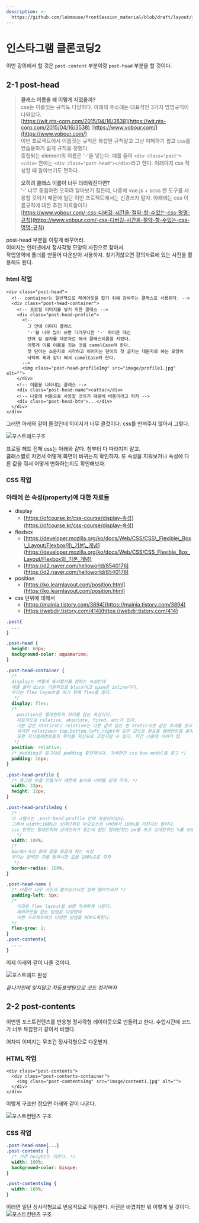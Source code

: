 ```yaml
---
description: >-
  https://github.com/lebmouse/frontSession_material/blob/draft/layout/instagram2.html
---
```


# 인스타그램 클론코딩2

이번 강의에서 할 것은 `post-content` 부분이랑 `post-head` 부분을 할 것이다.

## 2-1 post-head

> **클래스 이름을 왜 이렇게 지었을까?**  
> css는 이름짓는 규칙도 다양하다. 아래의 주소에는 대표적인 3가지 명명규칙이 나와있다.  
> [https://wit.nts-corp.com/2015/04/16/3538](https://wit.nts-corp.com/2015/04/16/3538) [https://www.vobour.com/](https://www.vobour.com/)  
> 이번 프로젝트에서 이름짓는 규칙은 복잡한 규칙말고 그냥 이해하기 쉽고 css를 연습용하기 쉽게 규칙을 정했다.  
> 중첩되는 element의 이름은 '-'을 넣는다. 예를 들어 `<div class="post"></div>` 안에는 `<div class="post-head"></div>`라고 한다. 이래야지 css 작성할 때 알아보기도 편하다.
>
> **오히려 클래스 이름이 너무 더러워진다면?**  
> '-' 너무 중첩하면 오히려 알아보기 힘든데, 나중에 vue.js + scss 란 도구를 사용할 것이기 때문에 일단 이번 프로젝트에서는 신경쓰지 말자. 아래에는 css 이름규칙에 대한 추천 자료들이다.  
> [https://www.vobour.com/-css-디버깅-시간을-절약-할-수있는-css-명명-규칙](https://www.vobour.com/-css-디버깅-시간을-절약-할-수있는-css-명명-규칙)

post-head 부분을 이렇게 바꾸어라.  
이미지는 인터넷에서 정사각형 모양의 사진으로 찾아서.  
작업영역에 폴더를 만들어 다운받아 사용하자. 찾기귀찮으면 강의자료에 있는 사진을 활용해도 된다.

### html 작업

```markup
<div class="post-head">
  <!-- container는 일반적으로 레이아웃을 잡기 위해 감싸주는 클래스로 사용된다. -->
  <div class="post-head-container">
    <!-- 프로필 이미지를 넣기 위한 클래스 -->
    <div class="post-head-profile">
      <!--
        그 안에 이미지 클래스 
        '-'을 너무 많이 쓰면 더러우니깐 '-' 하이픈 대신
        단어 앞 글자를 대문자로 해서 클래스이름을 지었다.
        이렇게 이름 이름을 짓는 것을 camelCase라 한다.
        첫 단어는 소문자로 시작하고 이어지는 단어의 첫 글자는 대문자로 하는 모양이 
        낙타의 혹과 같다 해서 camelCase라 한다.
      -->
      <img class="post-head-profileImg" src="image/profile1.jpg" alt="">
    </div>
    <!-- 이름을 나타내는 클래스 -->
    <div class="post-head-name">cattac</div>
    <!-- 나중에 버튼으로 사용할 것이기 때문에 버튼이라고 하자 -->
    <div class="post-head-btn">...</div>
  </div>
</div>
```

그러면 아래와 같이 뜰것인데 이미지가 너무 클것이다. css를 만져주지 않아서 그렇다.

![&#xD3EC;&#xC2A4;&#xD2B8;&#xD5E4;&#xB4DC;&#xAD6C;&#xC870;](.gitbook/assets/2-1.png)

프로필 헤드 전체 css는 아래와 같다. 첨부터 다 따라치지 말고.  
클래스별로 치면서 어떻게 화면이 바뀌는지 확인하자. 또 속성을 지워보거나 속성에 다른 값을 줘서 어떻게 변화하는지도 확인해보자.

### CSS 작업

### 아래에 쓴 속성\(property\)에 대한 자료들

* display
  * [https://ofcourse.kr/css-course/display-속성](https://ofcourse.kr/css-course/display-속성)  
* flexbox
  * [https://developer.mozilla.org/ko/docs/Web/CSS/CSS\_Flexible\_Box\_Layout/Flexbox의\_기본\_개념](https://developer.mozilla.org/ko/docs/Web/CSS/CSS_Flexible_Box_Layout/Flexbox의_기본_개념)  
  * [https://d2.naver.com/helloworld/8540176](https://d2.naver.com/helloworld/8540176)  
* position
  * [https://ko.learnlayout.com/position.html](https://ko.learnlayout.com/position.html)
* css 단위에 대해서
  * [https://mainia.tistory.com/3894](https://mainia.tistory.com/3894)
  * [https://webdir.tistory.com/414](https://webdir.tistory.com/414)

```css
.post{
  ...
}

.post-head {
  height: 60px;
  background-color: aquamarine;
}

.post-head-container {
  /* 
  display는 어떻게 표시할지를 정하는 속성인데
  예를 들어 div는 기본적으로 block이고 span은 inline이다.
  우리는 flex layout을 하기 위해 flex를 준다.
   */
  display: flex; 
  /* 
    position은 엘레먼트의 자리를 잡는 속성이다.
    대표적으로 relative, absolute, fixed, etc가 있다.
    기본 값은 static이고 relative는 다른 값이 없는 한 static이란 같은 효과를 준다.
    하지만 relative는 top,bottom,left,right와 같은 값으로 좌표를 엘레먼트를 움직일 수 있다.  
    또한 자식엘레먼트들의 위치를 자신으로 고정시킬 수 있다. 이건 나중에 이야기 함.
   */
  position: relative;
  /* padding은 말그대로 padding 충전재이다. 자세한건 css box-model을 참고 */
  padding: 16px;
}

.post-head-profile {
  /* 동그랑 원을 만들거기 때문에 높이와 너비를 같게 주자. */
  width: 32px;
  height: 32px;
}

.post-head-profileImg {
  /* 
  이 크랠스는 .post-head-profile 안에 작성되어있다.
  그래서 width:100%는 상대단위로 부모요소의 너비에서 100%를 가진다는 말이다.
  css 단위는 절대단위와 상대단위가 있는데 일단 절대단위는 px를 쓰고 상대단위는 %를 쓰도록 하자.
    */
  width: 100%;
  /* 
  border속성 중에 끝을 둥글게 하는 속성
  우리는 완벽한 구를 원하니깐 값을 100%으로 주자
   */
  border-radius: 100%;
}

.post-head-name {
  /* 이름이 너무 사진과 붙어있으니깐 살짝 떨어트리자 */
  padding-left: 5px;
  /* 
    이것은 flex layout을 보면 자세하게 나온다.
    레이아웃을 잡는 방법은 다양한데
    이번 프로젝트에선 다양한 방법을 써보도록한다.
  */
  flex-grow: 1;
}
.post-contents{
  ....
}
```

이제 아래와 같이 나올 것이다.

![&#xD3EC;&#xC2A4;&#xD2B8;&#xD5E4;&#xB4DC; &#xC644;&#xC131;](.gitbook/assets/2-2.png)

_끝나기전에 잊지말고 자동포맷팅으로 코드 정리하자_

## 2-2 post-contents

이번엔 포스트컨텐츠를 반응형 정사각형 레이아웃으로 만들려고 한다. 수업시간에 코드가 너무 복잡한거 같아서 바꿨다.

어차피 이미지는 무조건 정사각형으로 다운받자.

### HTML 작업

```markup
<div class="post-contents">
  <div class="post-contents-container">
    <img class="post-comtentsImg" src="image/content1.jpg" alt="">
  </div>
</div>
```

이렇게 구조만 잡으면 아래와 같이 나온다.

![&#xD3EC;&#xC2A4;&#xD2B8;&#xCEE8;&#xD150;&#xCE20; &#xAD6C;&#xC870;](.gitbook/assets/2-3.png)

### CSS 작업

```css
.post-head-name{...}
.post-contents {
  /* 기존 height는 지운다. */
  width: 100%;
  background-color: bisque;
}

.post-comtentsImg {
  width: 100%;
}
```

이러면 일단 정사각형으로 반응적으로 작동한다. 사진은 바꼈지만 뭐 이렇게 될 것이다. ![&#xD3EC;&#xC2A4;&#xD2B8;&#xCEE8;&#xD150;&#xCE20; &#xAD6C;&#xC870;](.gitbook/assets/2-4.png)

